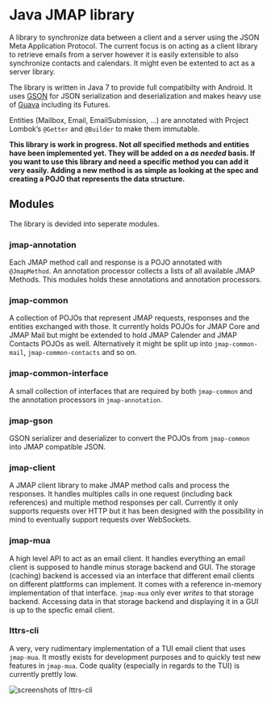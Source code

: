 # Java JMAP library

A library to synchronize data between a client and a server using the JSON Meta Application Protocol. The current focus is on acting as a client library to retrieve emails from a server however it is easily extensible to also synchronize contacts and calendars. It might even be extented to act as a server library.

The library is written in Java 7 to provide full compatibilty with Android. It uses [GSON](https://github.com/google/gson) for JSON serialization and deserialization and makes heavy use of [Guava](https://github.com/google/guava) including its Futures. 

Entities (Mailbox, Email, EmailSubmission, …) are annotated with Project Lombok’s `@Getter` and `@Builder` to make them immutable.

**This library is work in progress. Not *all* specified methods and entities have been implemented yet. They will be added on a *as needed* basis. If you want to use this library and need a specific method you can add it very easily. Adding a new method is as simple as looking at the spec and creating a POJO that represents the data structure.**

## Modules

The library is devided into seperate modules.

### jmap-annotation

Each JMAP method call and response is a POJO annotated with `@JmapMethod`. An annotation processor collects a lists of all available JMAP Methods. This modules holds these annotations and annotation processors.

### jmap-common

A collection of POJOs that represent JMAP requests, responses and the entities exchanged with those. It currently holds POJOs for JMAP Core and JMAP Mail but might be extended to hold JMAP Calender and JMAP Contacts POJOs as well. Alternatively it might be split up into `jmap-common-mail`, `jmap-common-contacts` and so on.

### jmap-common-interface

A small collection of interfaces that are required by both `jmap-common` and the annotation processors in `jmap-annotation`.

### jmap-gson

GSON serializer and deserializer to convert the POJOs from `jmap-common` into JMAP compatible JSON.

### jmap-client

A JMAP client library to make JMAP method calls and process the responses. It handles multiples calls in one request (including back references) and multiple method responses per call. Currently it only supports requests over HTTP but it has been designed with the possibility in mind to eventually support requests over WebSockets.

### jmap-mua

A high level API to act as an email client. It handles everything an email client is supposed to handle minus storage backend and GUI. The storage (caching) backend is accessed via an interface that different email clients on different plattforms can implement. It comes with a reference in-memory implementation of that interface. `jmap-mua` only ever *writes* to that storage backend. Accessing data in that storage backend and displaying it in a GUI is up to the specfic email client.

### lttrs-cli

A very, very rudimentary implementation of a TUI email client that uses `jmap-mua`. It mostly exists for development purposes and to quickly test new features in `jmap-mua`. Code quality (especially in regards to the TUI) is currently prettly low.

![screenshots of lttrs-cli](https://gultsch.de/files/lttrs-cli.png)
